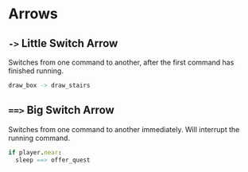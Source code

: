# Arrows

## `->` Little Switch Arrow

Switches from one command to another, after the first command has finished
running.

```nim
draw_box -> draw_stairs
```

## `==>` Big Switch Arrow

Switches from one command to another immediately. Will interrupt the running
command.

```nim
if player.near:
  sleep ==> offer_quest
```
